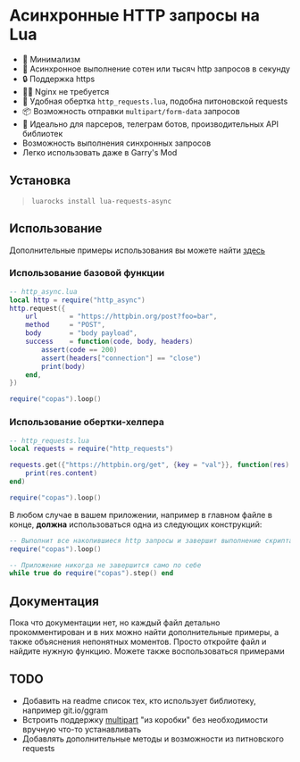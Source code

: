 # Асинхронные HTTP запросы на Lua

- 🔬 Минимализм
- 🚀 Асинхронное выполнение сотен или тысяч http запросов в секунду
- 🔒 Поддержка https
- 🙅‍♂️ Nginx не требуется
- 🐍 Удобная обертка `http_requests.lua`, подобна питоновской requests
- 📦 Возможность отправки `multipart/form-data` запросов
- 🤖 Идеально для парсеров, телеграм ботов, производительных API библиотек
- Возможность выполнения синхронных запросов
- Легко использовать даже в Garry's Mod


## Установка

> `luarocks install lua-requests-async`

## Использование

Дополнительные примеры использования вы можете найти [здесь](/examples)

### Использование базовой функции

```lua
-- http_async.lua
local http = require("http_async")
http.request({
	url        = "https://httpbin.org/post?foo=bar",
	method     = "POST",
	body       = "body payload",
	success    = function(code, body, headers)
		assert(code == 200)
		assert(headers["connection"] == "close")
		print(body)
	end,
})

require("copas").loop()
```

### Использование обертки-хелпера

```lua
-- http_requests.lua
local requests = require("http_requests")

requests.get({"https://httpbin.org/get", {key = "val"}}, function(res)
	print(res.content)
end)

require("copas").loop()
```

В любом случае в вашем приложении, например в главном файле в конце, **должна** использоваться одна из следующих конструкций:

```lua
-- Выполнит все накопившиеся http запросы и завершит выполнение скрипта
require("copas").loop()

-- Приложение никогда не завершится само по себе
while true do require("copas").step() end
```

## Документация

Пока что документации нет, но каждый файл детально прокомментирован и в них можно найти дополнительные примеры, а также объяснения непонятных моментов. Просто откройте файл и найдите нужную функцию. Можете также воспользоваться примерами

## TODO

- Добавить на readme список тех, кто использует библиотеку, например git.io/ggram
- Встроить поддержку [multipart](/examples/sending_multipart.lua) "из коробки" без необходимости вручную что-то устанавливать
- Добавлять дополнительные методы и возможности из питновского requests
